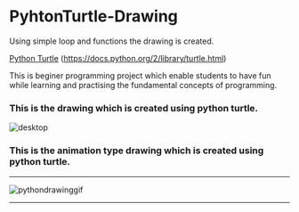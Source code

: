# PyhtonTurtle-Drawing
Using simple loop and functions the drawing is created.

[Python Turtle](https://docs.python.org/2/library/turtle.html) (https://docs.python.org/2/library/turtle.html)

This is beginer programming project which enable students to have fun while learning and practising the fundamental concepts of programming. 
### This is the drawing which is created using python turtle. 
![desktop](https://user-images.githubusercontent.com/20786776/28349614-cd390fe2-6bf8-11e7-92c6-95429e3b2a52.PNG)

### This is the animation type drawing which is created using python turtle. 
***
![pythondrawinggif](https://user-images.githubusercontent.com/20786776/28258125-6766733c-6a84-11e7-80a9-fef542aee1d6.gif)
***

